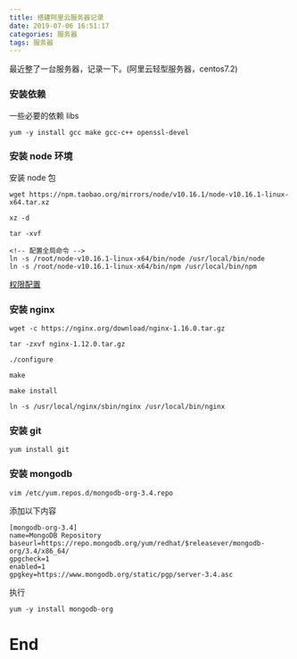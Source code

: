 ```yaml
---
title: 搭建阿里云服务器记录
date: 2019-07-06 16:51:17
categories: 服务器
tags: 服务器
---
```


最近整了一台服务器，记录一下。(阿里云轻型服务器，centos7.2)

### 安装依赖

一些必要的依赖 libs

```base
yum -y install gcc make gcc-c++ openssl-devel
```

### 安装 node 环境

安装 node 包

```base
wget https://npm.taobao.org/mirrors/node/v10.16.1/node-v10.16.1-linux-x64.tar.xz

xz -d

tar -xvf

<!-- 配置全局命令 -->
ln -s /root/node-v10.16.1-linux-x64/bin/node /usr/local/bin/node
ln -s /root/node-v10.16.1-linux-x64/bin/npm /usr/local/bin/npm
```

[权限配置](https://blog.csdn.net/qingaoti/article/details/80536933)

### 安装 nginx

```base
wget -c https://nginx.org/download/nginx-1.16.0.tar.gz

tar -zxvf nginx-1.12.0.tar.gz

./configure

make

make install

ln -s /usr/local/nginx/sbin/nginx /usr/local/bin/nginx
```

### 安装 git

```base
yum install git
```

### 安装 mongodb

```base
vim /etc/yum.repos.d/mongodb-org-3.4.repo
```

添加以下内容

```base
[mongodb-org-3.4]
name=MongoDB Repository
baseurl=https://repo.mongodb.org/yum/redhat/$releasever/mongodb-org/3.4/x86_64/
gpgcheck=1
enabled=1
gpgkey=https://www.mongodb.org/static/pgp/server-3.4.asc
```

执行

```base
yum -y install mongodb-org
```

# End
